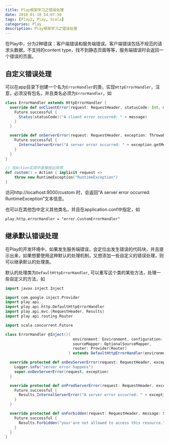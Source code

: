 ```yaml
---
title: Play框架学习之错误处理
date: 2016-01-10 14:07:50
tags: [Play2, Play, Scala]
categories: Play
description: Play框架学习之错误处理
---
```


在Play中，分为2种错误：客户端错误和服务端错误。客户端错误包括不规范的请求头数据，不支持的content type，找不到静态页面等等，服务端错误时会返回一个错误的页面。

## 自定义错误处理

可以在app目录下创建一个名为`ErrorHandler`的类，实现`HttpErrorHandler`，注意，必须没有包名，并且类名必须为`ErrorHandler`，如

```scala
class ErrorHandler extends HttpErrorHandler {
  override def onClientError(request: RequestHeader, statusCode: Int, message: String) = {
    Future.successful {
      Status(statusCode)("A client error occurred: " + message)
    }
  }

  override def onServerError(request: RequestHeader, exception: Throwable) = {
    Future.successful {
      InternalServerError("A server error occurred: " + exception.getMessage)
    }
  }
}

// 在Action实现中直接抛出异常
def custom() = Action { implicit request =>
    throw new RuntimeException("RuntimeException")
}
```

访问http://localhost:9000/custom 时，会返回“A server error occurred: RuntimeException”文本信息。


<!-- more -->

也可以在其他包中定义其他类名，并且在application.conf中指定，如

```xml
play.http.errorHandler = "error.CustomErrorHandler"
```

## 继承默认错误处理

在Play的开发环境中，如果发生服务端错误，会定位出发生错误的代码块，并且提示出来，如果想要使用这种默认的处理机制，又想添加一些自定义的错误处理，则可以继承默认的处理类。

默认的处理类为`DefaultHttpErrorHandler`, 可以重写这个类的某些方法，处理一些自定义的方法，如

```scala
import javax.inject.Inject

import com.google.inject.Provider
import play.api._
import play.api.http.DefaultHttpErrorHandler
import play.api.mvc.{RequestHeader, Results}
import play.api.routing.Router

import scala.concurrent.Future

class ErrorHandler @Inject()(
                              environment: Environment, configuration: Configuration,
                              sourceMapper: OptionalSourceMapper,
                              router: Provider[Router]
                            ) extends DefaultHttpErrorHandler(environment, configuration, sourceMapper, router) {

  override protected def onDevServerError(request: RequestHeader, exception: UsefulException) = {
    Logger.info("server error happens")
    super.onDevServerError(request, exception)
  }

  override protected def onProdServerError(request: RequestHeader, exception: UsefulException) = {
    Future.successful {
      Results.InternalServerError("A server error occurred: " + exception.getMessage)
    }
  }

  override protected def onForbidden(request: RequestHeader, message: String) = {
    Future.successful {
      Results.Forbidden("your'are not allowed to access this resource.")
    }
  }
}
```





